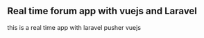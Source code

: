 

## Real time forum app with vuejs and Laravel

this is a real time app with laravel pusher vuejs 
 

 
